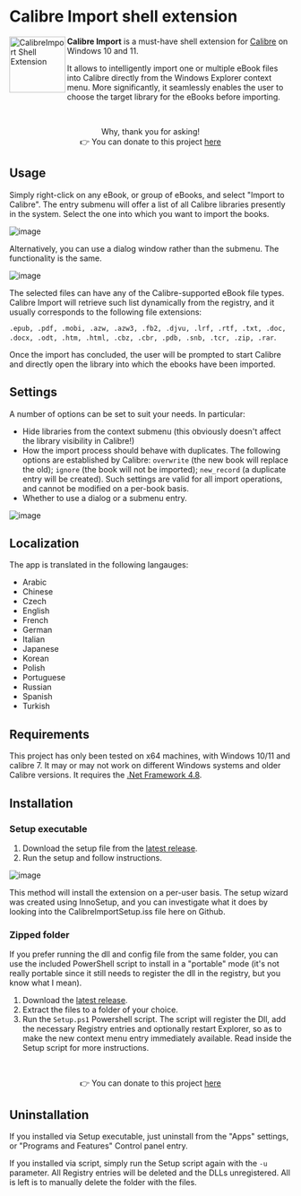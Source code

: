 # Calibre Import shell extension

<img src="https://github.com/user-attachments/assets/89775627-822b-4d0e-baa1-615cd5598dc7" alt="CalibreImport Shell Extension" title="Download Calibre" align="left" style="height:100px" />

**Calibre Import** is a must-have shell extension for [Calibre](https://github.com/kovidgoyal/calibre "Calibre Github repository") on Windows 10 and 11. 

It allows to intelligently import one or multiple eBook files into Calibre directly from the Windows Explorer context menu. More significantly, it seamlessly enables the user to choose the target library for the eBooks before importing. 

&nbsp;

<p align=center>Why, thank you for asking!<br />👉 You can donate to this project <a href="https://www.buymeacoffee.com/unalignedcoder" target="_blank" title="buymeacoffee.com">here</a></p>

## Usage
Simply right-click on any eBook, or group of eBooks, and select "Import to Calibre".  The entry submenu will offer a list of all Calibre libraries presently in the system. Select the one into which you want to import the books.

![image](https://github.com/user-attachments/assets/cc6b9394-14ff-4110-93e3-70d715ddf9aa)

Alternatively, you can use a dialog window rather than the submenu. The functionality is the same.

![image](https://github.com/user-attachments/assets/1598cf4a-f025-428a-806f-ed44d40578f2)

The selected files can have any of the Calibre-supported eBook file types. Calibre Import will retrieve such list dynamically from the registry, and it usually corresponds to the following file extensions: 

`.epub, .pdf, .mobi, .azw, .azw3, .fb2, .djvu, .lrf, .rtf, .txt, .doc, .docx, .odt, .htm, .html, .cbz, .cbr, .pdb, .snb, .tcr, .zip, .rar`.

Once the import has concluded, the user will be prompted to start Calibre and directly open the library into which the ebooks have been imported.

## Settings

A number of options can be set to suit your needs. In particular: 

* Hide libraries from the context submenu (this obviously doesn't affect the library visibility in Calibre!)
* How the import process should behave with duplicates. The following options are established by Calibre: `overwrite` (the new book will replace the old); `ignore` (the book will not be imported); `new_record` (a duplicate entry will be created). Such settings are valid for all import operations, and cannot be modified on a per-book basis.
* Whether to use a dialog or a submenu entry.

![image](https://github.com/user-attachments/assets/16919cec-1763-4d21-943f-193034114e81)

## Localization
The app is translated in the following langauges:
  * Arabic
  * Chinese
  * Czech
  * English
  * French
  * German
  * Italian
  * Japanese
  * Korean
  * Polish
  * Portuguese
  * Russian
  * Spanish
  * Turkish

## Requirements
This project has only been tested on x64 machines, with Windows 10/11 and calibre 7. It may or may not work on different Windows systems and older Calibre versions. It requires the [.Net Framework 4.8](https://dotnet.microsoft.com/en-us/download/dotnet-framework/net48).

## Installation
 ### Setup executable
 1) Download the setup file from the [latest release](https://github.com/unalignedcoder/CalibreImportShellExtension/releases).
 2) Run the setup and follow instructions.

 ![image](https://github.com/user-attachments/assets/d57d78c2-7ff3-4b7e-b3d2-defbfed3522d)

 This method will install the extension on a per-user basis. The setup wizard was created using InnoSetup, and you can investigate what it does by looking into the CalibreImportSetup.iss file here on Github.

 ### Zipped folder
 If you prefer running the dll and config file from the same folder, you can use the included PowerShell script to install in a "portable" mode (it's not really portable since it still needs to register the dll in the registry, but you know what I mean). 

 1) Download the [latest release](https://github.com/unalignedcoder/CalibreImportShellExtension/releases).
 2) Extract the files to a folder of your choice.
 3) Run the `Setup.ps1` Powershell script. The script will register the Dll, add the necessary Registry entries and optionally restart Explorer, so as to make the new context menu entry immediately available. Read inside the Setup script for more instructions.

&nbsp;

<p align=center>👉 You can donate to this project <a href="https://www.buymeacoffee.com/unalignedcoder" target="_blank" title="buymeacoffee.com">here</a></p>

## Uninstallation
If you installed via Setup executable, just uninstall from the "Apps" settings, or "Programs and Features" Control panel entry.

If you installed via script, simply run the Setup script again with the `-u` parameter. 
All Registry entries will be deleted and the DLLs unregistered. All is left is to manually delete the folder with the files.


